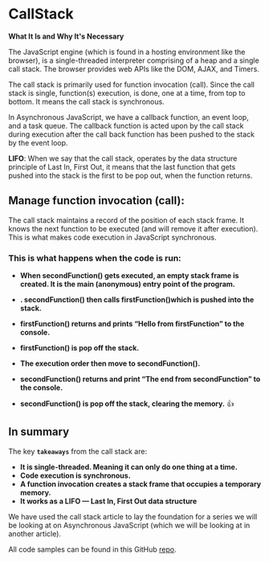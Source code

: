 # CallStack  

**What It Is and Why It's Necessary**


The JavaScript engine (which is found in a hosting environment like the browser), is a single-threaded interpreter comprising of a heap and a single call stack. The browser provides web APIs like the DOM, AJAX, and Timers.


The call stack is primarily used for function invocation (call). Since the call stack is single, function(s) execution, is done, one at a time, from top to bottom. It means the call stack is synchronous.


In Asynchronous JavaScript, we have a callback function, an event loop, and a task queue. The callback function is acted upon by the call stack during execution after the call back function has been pushed to the stack by the event loop.

**LIFO**: When we say that the call stack, operates by the data structure principle of Last In, First Out, it means that the last function that gets pushed into the stack is the first to be pop out, when the function returns.

## Manage function invocation (call): 

The call stack maintains a record of the position of each stack frame. It knows the next function to be executed (and will remove it after execution). This is what makes code execution in JavaScript synchronous.



### This is what happens when the code is run:

*  **When secondFunction() gets executed, an empty stack frame is created. It is the main (anonymous) entry point of the program.**

* **. secondFunction() then calls firstFunction()which is pushed into the stack.**
* **firstFunction() returns and prints “Hello from firstFunction” to the console.**
* **firstFunction() is pop off the stack.**
* **The execution order then move to secondFunction().**
* **secondFunction() returns and print “The end from secondFunction” to the console.**
* **secondFunction() is pop off the stack, clearing the memory.**
👍

## In summary

The key **`takeaways`** from the call stack are:

* **It is single-threaded. Meaning it can only do one thing at a time.**
* **Code execution is synchronous.**
* **A function invocation creates a stack frame that occupies a temporary memory.**
* **It works as a LIFO — Last In, First Out data structure**

We have used the call stack article to lay the foundation for a series we will be looking at on Asynchronous JavaScript (which we will be looking at in another article).



All code samples can be found in this GitHub [repo](https://github.com/charlesfreeborn/JS-CallStack-CodeSamples/blob/master/codesamples.md).